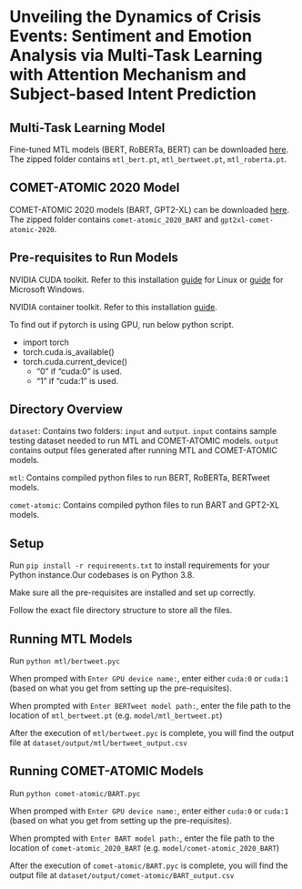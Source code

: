 # Unveiling the Dynamics of Crisis Events: Sentiment and Emotion Analysis via Multi-Task Learning with Attention Mechanism and Subject-based Intent Prediction

## Multi-Task Learning Model

Fine-tuned MTL models (BERT, RoBERTa, BERT) can be downloaded [here](https://drive.google.com/file/d/1_dDnBZfA5Uvly0Mg3ZmuRFOUk6-uBZ1X/view?usp=share_link). The zipped folder contains `mtl_bert.pt`, `mtl_bertweet.pt`, `mtl_roberta.pt`.

## COMET-ATOMIC 2020 Model

COMET-ATOMIC 2020 models (BART, GPT2-XL) can be downloaded [here](https://github.com/allenai/comet-atomic-2020). The zipped folder contains `comet-atomic_2020_BART` and `gpt2xl-comet-atomic-2020`.


## Pre-requisites to Run Models

NVIDIA CUDA toolkit. Refer to this installation [guide](https://docs.nvidia.com/cuda/cuda-installation-guide-linux/index.html) for Linux or [guide](https://docs.nvidia.com/cuda/cuda-installation-guide-microsoft-windows/index.html) for Microsoft Windows.

NVIDIA container toolkit. Refer to this installation [guide](https://docs.nvidia.com/datacenter/cloud-native/container-toolkit/latest/install-guide.html).

To find out if pytorch is using GPU, run below python script.
  * import torch
  * torch.cuda.is_available()
  * torch.cuda.current_device()
      * “0” if “cuda:0” is used.
      * “1” if “cuda:1” is used.

## Directory Overview
`dataset`: Contains two folders: `input` and `output`. `input` contains sample testing dataset needed to run MTL and COMET-ATOMIC models. `output` contains output files generated after running MTL and COMET-ATOMIC models.

`mtl`: Contains compiled python files to run BERT, RoBERTa, BERTweet models.

`comet-atomic`: Contains compiled python files to run BART and GPT2-XL models.


## Setup
Run `pip install -r requirements.txt` to install requirements for your Python instance.Our codebases is on Python 3.8.

Make sure all the pre-requisites are installed and set up correctly. 

Follow the exact file directory structure to store all the files. 

## Running MTL Models

Run `python mtl/bertweet.pyc` 

When promped with `Enter GPU device name:`, enter either `cuda:0` or `cuda:1` (based on what you get from setting up the pre-requisites). 

When prompted with `Enter BERTweet model path:`, enter the file path to the location of `mtl_bertweet.pt` (e.g. `model/mtl_bertweet.pt`)

After the execution of `mtl/bertweet.pyc` is complete, you will find the output file at `dataset/output/mtl/bertweet_output.csv`

## Running COMET-ATOMIC Models

Run `python comet-atomic/BART.pyc` 

When promped with `Enter GPU device name:`, enter either `cuda:0` or `cuda:1` (based on what you get from setting up the pre-requisites). 

When prompted with `Enter BART model path:`, enter the file path to the location of `comet-atomic_2020_BART` (e.g. `model/comet-atomic_2020_BART`)

After the execution of `comet-atomic/BART.pyc` is complete, you will find the output file at `dataset/output/comet-atomic/BART_output.csv`









